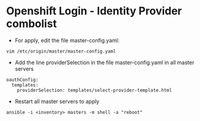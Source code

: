 # Openshift Login - Identity Provider combolist


* For apply, edit the file master-config.yaml:

```
vim /etc/origin/master/master-config.yaml
```


* Add the line providerSelection in the file master-config.yaml in all master servers

```
oauthConfig:
  templates:
    providerSelection: templates/select-provider-template.html
```


* Restart all master servers to apply

```
ansible -i <inventory> masters -m shell -a "reboot"
```
